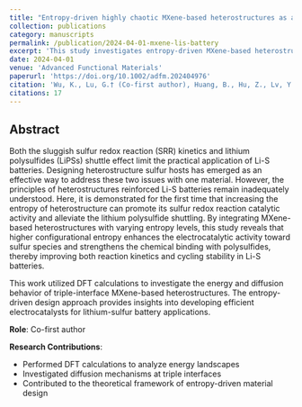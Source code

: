 ```yaml
---
title: "Entropy-driven highly chaotic MXene-based heterostructures as an efficient sulfur redox electrocatalysts for Li-S battery"
collection: publications
category: manuscripts
permalink: /publication/2024-04-01-mxene-lis-battery
excerpt: 'This study investigates entropy-driven MXene-based heterostructures using DFT calculations for their application as sulfur redox electrocatalysts in lithium-sulfur batteries.'
date: 2024-04-01
venue: 'Advanced Functional Materials'
paperurl: 'https://doi.org/10.1002/adfm.202404976'
citation: 'Wu, K., Lu, G.† (Co-first author), Huang, B., Hu, Z., Lv, Y., Younus, H. A., Wang, X., Liu, Z., & Zhang, S. (2024). &quot;Entropy-driven highly chaotic MXene-based heterostructures as an efficient sulfur redox electrocatalysts for Li-S battery.&quot; <i>Advanced Functional Materials</i>. DOI: 10.1002/adfm.202404976'
citations: 17
---
```


## Abstract

Both the sluggish sulfur redox reaction (SRR) kinetics and lithium polysulfides (LiPSs) shuttle effect limit the practical application of Li-S batteries. Designing heterostructure sulfur hosts has emerged as an effective way to address these two issues with one material. However, the principles of heterostructures reinforced Li-S batteries remain inadequately understood. Here, it is demonstrated for the first time that increasing the entropy of heterostructure can promote its sulfur redox reaction catalytic activity and alleviate the lithium polysulfide shuttling. By integrating MXene-based heterostructures with varying entropy levels, this study reveals that higher configurational entropy enhances the electrocatalytic activity toward sulfur species and strengthens the chemical binding with polysulfides, thereby improving both reaction kinetics and cycling stability in Li-S batteries.

This work utilized DFT calculations to investigate the energy and diffusion behavior of triple-interface MXene-based heterostructures. The entropy-driven design approach provides insights into developing efficient electrocatalysts for lithium-sulfur battery applications.

**Role**: Co-first author

**Research Contributions**:
- Performed DFT calculations to analyze energy landscapes
- Investigated diffusion mechanisms at triple interfaces
- Contributed to the theoretical framework of entropy-driven material design
